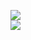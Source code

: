 [![](https://img.shields.io/badge/Made%20With-Github%20Spray-lightgrey.svg?style=for-the-badge&logo=github)](https://github.com/Annihil/github-spray#25358)  
[![](https://i.imgur.com/2DrTn0Z.gif)](https://github.com/Annihil/github-spray)